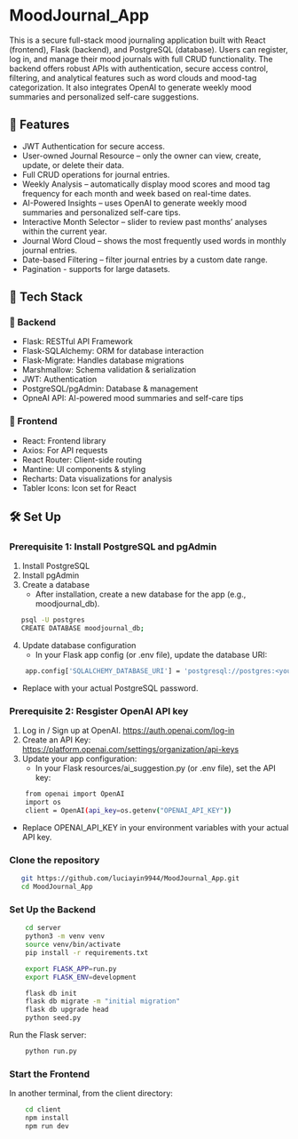 # MoodJournal_App


This is a secure full-stack mood journaling application built with React (frontend), Flask (backend), and PostgreSQL (database). Users can register, log in, and manage their mood journals with full CRUD functionality. The backend offers robust APIs with authentication, secure access control, filtering, and analytical features such as word clouds and mood-tag categorization. It also integrates OpenAI to generate weekly mood summaries and personalized self-care suggestions.


## 🔐 Features
- JWT Authentication for secure access.
- User-owned Journal Resource – only the owner can view, create, update, or delete their data.
- Full CRUD operations for journal entries.
- Weekly Analysis – automatically display mood scores and mood tag frequency for each month and week based on real-time dates.
- AI-Powered Insights – uses OpenAI to generate weekly mood summaries and personalized self-care tips.
- Interactive Month Selector – slider to review past months’ analyses within the current year.
- Journal Word Cloud – shows the most frequently used words in monthly journal entries.
- Date-based Filtering – filter journal entries by a custom date range.
- Pagination - supports for large datasets.




## 🧠 Tech Stack
### 🔧 Backend
- Flask: RESTful API Framework
- Flask-SQLAlchemy: ORM for database interaction
- Flask-Migrate: Handles database migrations
- Marshmallow: Schema validation & serialization
- JWT: Authentication
- PostgreSQL/pgAdmin: Database & management
- OpneAI API: AI-powered mood summaries and self-care tips

### 🎨 Frontend
- React: Frontend library
- Axios: For API requests
- React Router: Client-side routing
- Mantine: UI components & styling
- Recharts: Data visualizations for analysis
- Tabler Icons: Icon set for React



## 🛠️ Set Up

  ###  Prerequisite 1: Install PostgreSQL and pgAdmin

  1. Install PostgreSQL
  2. Install pgAdmin
  3. Create a database
     - After installation, create a new database for the app (e.g., moodjournal_db).

```bash
   psql -U postgres
   CREATE DATABASE moodjournal_db;
```

 4. Update database configuration
    - In your Flask app config (or .env file), update the database URI:
```bash
    app.config['SQLALCHEMY_DATABASE_URI'] = 'postgresql://postgres:<yourpassword>@localhost:5432/tracktrip_db'
```

- Replace <yourpassword> with your actual PostgreSQL password.


 ###  Prerequisite 2: Resgister OpenAI API key

  1. Log in / Sign up at OpenAI. https://auth.openai.com/log-in
  2. Create an API Key: https://platform.openai.com/settings/organization/api-keys
  3. Update your app configuration:
     - In your Flask resources/ai_suggestion.py (or .env file), set the API key:

```bash
    from openai import OpenAI
    import os
    client = OpenAI(api_key=os.getenv("OPENAI_API_KEY"))
```

   - Replace OPENAI_API_KEY in your environment variables with your actual API key.
  



 ### Clone the repository

```bash
   git https://github.com/luciayin9944/MoodJournal_App.git
   cd MoodJournal_App
```


### Set Up the Backend

```bash
    cd server
    python3 -m venv venv
    source venv/bin/activate
    pip install -r requirements.txt

    export FLASK_APP=run.py
    export FLASK_ENV=development

    flask db init
    flask db migrate -m "initial migration"
    flask db upgrade head
    python seed.py
```

Run the Flask server:

```bash
    python run.py
```

### Start the Frontend
In another terminal, from the client directory:

```bash
    cd client
    npm install
    npm run dev
```
